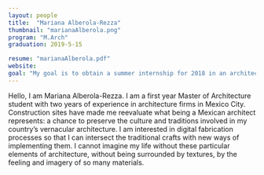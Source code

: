 ```yaml
---
layout: people
title:  "Mariana Alberola-Rezza"
thumbnail: "marianaAlberola.png"
program: "M.Arch"
graduation: 2019-5-15

resume: "marianaAlberola.pdf"
website:
goal: "My goal is to obtain a summer internship for 2018 in an architectural firm, preferably one engaged with the construction process."
---
```


Hello, I am Mariana Alberola-Rezza. I am a first year Master of Architecture student with two years of experience in architecture firms in Mexico City. Construction sites have made me reevaluate what being a Mexican architect represents: a chance to preserve the culture and traditions involved in my country’s vernacular architecture. I am interested in digital fabrication processes so that I can intersect the traditional crafts with new ways of implementing them. I cannot imagine my life without these particular elements of architecture, without being surrounded by textures, by the feeling and imagery of so many materials.
